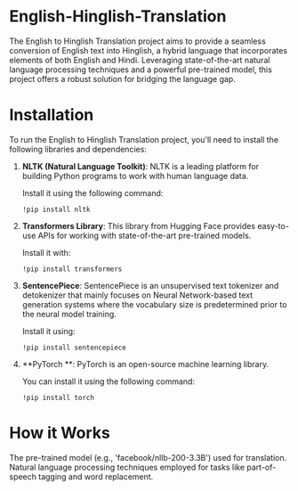 # English-Hinglish-Translation
The English to Hinglish Translation project aims to provide a seamless conversion of English text into Hinglish, a hybrid language that incorporates elements of both English and Hindi. Leveraging state-of-the-art natural language processing techniques and a powerful pre-trained model, this project offers a robust solution for bridging the language gap.
# Installation
To run the English to Hinglish Translation project, you'll need to install the following libraries and dependencies:

1. **NLTK (Natural Language Toolkit)**: NLTK is a leading platform for building Python programs to work with human language data.

   Install it using the following command:
   ```
   !pip install nltk
   ```

2. **Transformers Library**: This library from Hugging Face provides easy-to-use APIs for working with state-of-the-art pre-trained models.

   Install it with:
   ```
   !pip install transformers
   ```

3. **SentencePiece**: SentencePiece is an unsupervised text tokenizer and detokenizer that mainly focuses on Neural Network-based text generation systems where the vocabulary size is predetermined prior to the neural model training.

   Install it using:
   ```
   !pip install sentencepiece
   ```

4. **PyTorch **: PyTorch is an open-source machine learning library.

   You can install it using the following command:
   ```
   !pip install torch
   ```

# How it Works
The pre-trained model (e.g., 'facebook/nllb-200-3.3B') used for translation.
Natural language processing techniques employed for tasks like part-of-speech tagging and word replacement.
